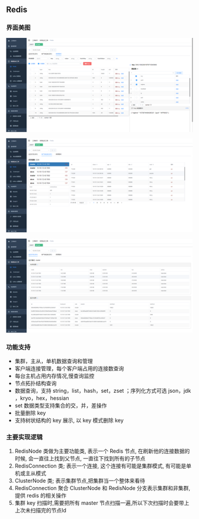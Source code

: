 ## Redis

### 界面美图 

![Redis](../../../../images/Redis.png)

![Redis-2](../../../../images/Redis-2.png)

![Redis-3](../../../../images/Redis-3.png)

### 功能支持

* 集群，主从，单机数据查询和管理
* 客户端连接管理，每个客户端占用的连接数查询
* 每台主机占用内存情况,慢查询监控
* 节点拓扑结构查询
* 数据查询，支持 string，list，hash，set，zset ；序列化方式可选 json，jdk ，kryo，hex，hessian
* set 数据类型支持集合的交，并，差操作
* 批量删除 key 
* 支持树状结构的 key 展示, 以 key 模式删除 key 

### 主要实现逻辑
1. RedisNode 类做为主要功能类, 表示一个 Redis 节点, 在刷新他的连接数据的时候, 会一直往上找到父节点, 一直往下找到所有的子节点
2. RedisConnection 类; 表示一个连接, 这个连接有可能是集群模式, 有可能是单机或主从模式
3. ClusterNode 类; 表示集群节点,把集群当一个整体来看待
4. RedisConnection 聚合 ClusterNode 和 RedisNode 分支表示集群和非集群,提供 redis 的相关操作
5. 集群 key 扫描时,需要把所有 master 节点扫描一遍,所以下次扫描时会要带上上次未扫描完的节点Id 

